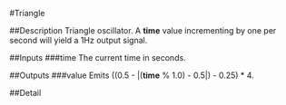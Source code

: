 #Triangle

##Description
Triangle oscillator. A **time** value incrementing by one per second will yield a 1Hz output signal.

##Inputs
###time
The current time in seconds.

##Outputs
###value
Emits ((0.5 - |(**time** % 1.0) - 0.5|) - 0.25) * 4.

##Detail

